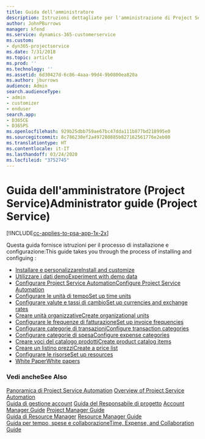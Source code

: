 ```yaml
---
title: Guida dell'amministratore
description: Istruzioni dettagliate per l'amministrazione di Project Service
author: JohnPBurrows
manager: kfend
ms.service: dynamics-365-customerservice
ms.custom:
- dyn365-projectservice
ms.date: 7/31/2018
ms.topic: article
ms.prod: ''
ms.technology: ''
ms.assetid: 6d30427d-6c86-4aaa-99d4-9b0800ea820a
ms.author: jburrows
audience: Admin
search.audienceType:
- admin
- customizer
- enduser
search.app:
- D365CE
- D365PS
ms.openlocfilehash: 929b25dbb759ae67bc47dda111b877bd218995e0
ms.sourcegitcommit: 8c786230ef2a497280885b827162561776e2eb00
ms.translationtype: HT
ms.contentlocale: it-IT
ms.lasthandoff: 03/24/2020
ms.locfileid: "3752745"
---
```

# <a name="administrator-guide-project-service"></a><span data-ttu-id="0fcfa-103">Guida dell'amministratore (Project Service)</span><span class="sxs-lookup"><span data-stu-id="0fcfa-103">Administrator guide (Project Service)</span></span>

[!INCLUDE[cc-applies-to-psa-app-1x-2x](../includes/cc-applies-to-psa-app-1x-2x.md)]

<span data-ttu-id="0fcfa-104">Questa guida fornisce istruzioni per il processo di installazione e configurazione:</span><span class="sxs-lookup"><span data-stu-id="0fcfa-104">This guide takes you through the process of installing and configuing :</span></span>  
  
- [<span data-ttu-id="0fcfa-105">Installare e personalizzare</span><span class="sxs-lookup"><span data-stu-id="0fcfa-105">Install and customize</span></span>](install-customize.md)
- [<span data-ttu-id="0fcfa-106">Utilizzare i dati demo</span><span class="sxs-lookup"><span data-stu-id="0fcfa-106">Experiment with demo data</span></span>](use-demo-data.md)
- [<span data-ttu-id="0fcfa-107">Configurare Project Service Automation</span><span class="sxs-lookup"><span data-stu-id="0fcfa-107">Configure Project Service Automation</span></span>](configure.md)
- [<span data-ttu-id="0fcfa-108">Configurare le unità di tempo</span><span class="sxs-lookup"><span data-stu-id="0fcfa-108">Set up time units</span></span>](set-up-time-units.md)
- [<span data-ttu-id="0fcfa-109">Configurare valute e tassi di cambio</span><span class="sxs-lookup"><span data-stu-id="0fcfa-109">Set up currencies and exchange rates</span></span>](set-up-currencies-exchange-rates.md)
- [<span data-ttu-id="0fcfa-110">Creare unità organizzative</span><span class="sxs-lookup"><span data-stu-id="0fcfa-110">Create organizational units</span></span>](create-organizational-units.md)
- [<span data-ttu-id="0fcfa-111">Configurare le frequenze di fatturazione</span><span class="sxs-lookup"><span data-stu-id="0fcfa-111">Set up invoice frequencies</span></span>](set-up-invoice-frequencies.md)
- [<span data-ttu-id="0fcfa-112">Configurare categorie di transazioni</span><span class="sxs-lookup"><span data-stu-id="0fcfa-112">Configure transaction categories</span></span>](configure-transaction-categories.md)
- [<span data-ttu-id="0fcfa-113">Configurare categorie di spesa</span><span class="sxs-lookup"><span data-stu-id="0fcfa-113">Configure expense categories</span></span>](configure-expense-categories.md)
- [<span data-ttu-id="0fcfa-114">Creare voci del catalogo prodotti</span><span class="sxs-lookup"><span data-stu-id="0fcfa-114">Create product catalog items</span></span>](create-product-catalog-items.md)
- [<span data-ttu-id="0fcfa-115">Creare un listino prezzi</span><span class="sxs-lookup"><span data-stu-id="0fcfa-115">Create a price list</span></span>](create-price-list.md)
- [<span data-ttu-id="0fcfa-116">Configurare le risorse</span><span class="sxs-lookup"><span data-stu-id="0fcfa-116">Set up resources</span></span>](set-up-resources.md)
- [<span data-ttu-id="0fcfa-117">White Paper</span><span class="sxs-lookup"><span data-stu-id="0fcfa-117">White papers</span></span>](white-papers.md)
  
### <a name="see-also"></a><span data-ttu-id="0fcfa-118">Vedi anche</span><span class="sxs-lookup"><span data-stu-id="0fcfa-118">See Also</span></span>  
 <span data-ttu-id="0fcfa-119">[Panoramica di Project Service Automation](../project-service/overview.md)  </span><span class="sxs-lookup"><span data-stu-id="0fcfa-119">[Overview of Project Service Automation](../project-service/overview.md)  </span></span>  
 <span data-ttu-id="0fcfa-120">[Guida di gestione account](../project-service/account-manager-guide.md) [Guida del Responsabile di progetto](../project-service/project-manager-guide.md) </span><span class="sxs-lookup"><span data-stu-id="0fcfa-120">[Account Manager Guide](../project-service/account-manager-guide.md) [Project Manager Guide](../project-service/project-manager-guide.md) </span></span>  
 <span data-ttu-id="0fcfa-121">[Guida di Resource Manager](../project-service/resource-manager-guide.md) </span><span class="sxs-lookup"><span data-stu-id="0fcfa-121">[Resource Manager Guide](../project-service/resource-manager-guide.md) </span></span>  
 [<span data-ttu-id="0fcfa-122">Guida per tempo, spese e collaborazione</span><span class="sxs-lookup"><span data-stu-id="0fcfa-122">Time, Expense, and Collaboration Guide</span></span>](../project-service/time-expense-collaboration-guide.md)
